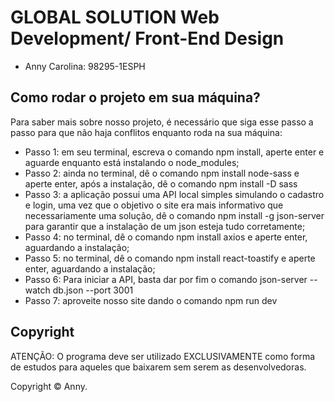 # GLOBAL SOLUTION Web Development/ Front-End Design

- Anny Carolina: 98295-1ESPH 


## Como rodar o projeto em sua máquina?

Para saber mais sobre nosso projeto, é necessário que siga esse passo a passo para que não haja conflitos enquanto roda na sua máquina:

<ul>
    <li>Passo 1: em seu terminal, escreva o comando npm install, aperte enter e aguarde enquanto está instalando o node_modules;</li>
    <li>Passo 2: ainda no terminal, dê o comando npm install node-sass e aperte enter, após a instalação, dê o comando npm install -D sass</li>
    <li>Passo 3: a aplicação possui uma API local simples simulando o cadastro e login, uma vez que o objetivo o site era mais informativo que necessariamente uma solução, dê o comando npm install -g json-server
    para garantir que a instalação de um json esteja tudo corretamente;</li>
    <li>Passo 4: no terminal, dê o comando npm install axios e aperte enter, aguardando a instalação;</li>
    <li>Passo 5: no terminal, dê o comando npm install react-toastify e aperte enter, aguardando a instalação;</li>
    <li>Passo 6: Para iniciar a API, basta dar por fim o comando json-server --watch db.json --port 3001</li>
    <li>Passo 7: aproveite nosso site dando o comando npm run dev</li>
</ul>

## Copyright

ATENÇÃO: O programa deve ser utilizado EXCLUSIVAMENTE como forma de estudos para aqueles que baixarem sem serem as desenvolvedoras. <br>

Copyright ©️ Anny.
